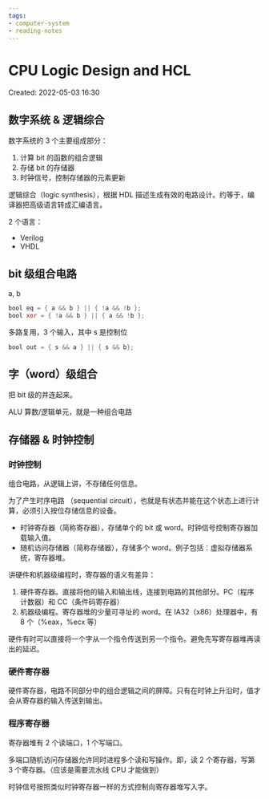 ```yaml
---
tags:
- computer-system
- reading-notes
---
```


# CPU Logic Design and HCL

Created: 2022-05-03 16:30

## 数字系统 & 逻辑综合

数字系统的 3 个主要组成部分：

1. 计算 bit 的函数的组合逻辑
2. 存储 bit 的存储器
3. 时钟信号，控制存储器的元素更新

逻辑综合（logic synthesis），根据 HDL 描述生成有效的电路设计。约等于，编译器把高级语言转成汇编语言。

2 个语言：
- Verilog
- VHDL

## bit 级组合电路

a, b

```verilog
bool eq = { a && b } || { !a && !b };
bool xor = { !a && b } || { a && !b };

```

多路复用，3  个输入，其中 s 是控制位

```verilog
bool out = { s && a } || { s && b};
```

## 字（word）级组合

把 bit 级的并连起来。

ALU 算数/逻辑单元，就是一种组合电路

## 存储器 & 时钟控制

### 时钟控制

组合电路，从逻辑上讲，不存储任何信息。

为了产生时序电路 （sequential circuit），也就是有状态并能在这个状态上进行计算，必须引入按位存储信息的设备。

- 时钟寄存器（简称寄存器），存储单个的 bit 或 word。时钟信号控制寄存器加载输入值。
- 随机访问存储器（简称存储器），存储多个 word。例子包括：虚拟存储器系统，寄存器堆。

讲硬件和机器级编程时，寄存器的语义有差异：
1. 硬件寄存器。直接将他的输入和输出线，连接到电路的其他部分。PC（程序计数器）和 CC（条件码寄存器）
2. 机器级编程。寄存器堆的少量可寻址的 word。在 IA32（x86）处理器中，有 8 个（%eax，%ecx 等）

硬件有时可以直接将一个字从一个指令传送到另一个指令。避免先写寄存器堆再读出的延迟。

### 硬件寄存器

硬件寄存器，电路不同部分中的组合逻辑之间的屏障。只有在时钟上升沿时，值才会从寄存器的输入传送到输出。

### 程序寄存器

寄存器堆有 2 个读端口，1 个写端口。

多端口随机访问存储器允许同时进程多个读和写操作。即，读 2 个寄存器，写第 3 个寄存器。（应该是需要流水线 CPU 才能做到）

时钟信号按照类似时钟寄存器一样的方式控制向寄存器堆写入字。
